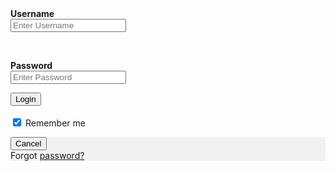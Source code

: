 <div class="container"><label for="uname"><b>Username</b></label><br /><input name="uname" required="" type="text" placeholder="Enter Username" />
<p> </p>
<p><label for="psw"><b>Password</b></label><br /><input name="psw" required="" type="password" placeholder="Enter Password" /></p>
<p><button type="submit">Login</button><br /><label><br /><input checked="checked" name="remember" type="checkbox" /> Remember me<br /></label></p>
</div>
<div class="container" style="background-color: #f1f1f1;"><button class="cancelbtn" type="button">Cancel</button><br /><span class="psw">Forgot <a href="#">password?</a></span></div>

 
